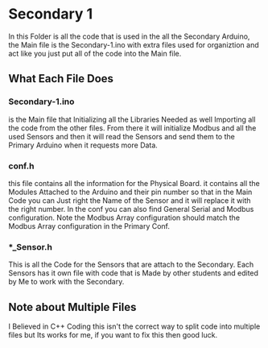 # Secondary 1
In this Folder is all the code that is used in the all the Secondary Arduino, the Main file is the Secondary-1.ino with extra files used for organiztion and act like you just put all of the code into the Main file.
## What Each File Does
### Secondary-1.ino
is the Main file that Initializing all the Libraries Needed as well Importing all the code from the other files. From there it will initialize Modbus and all the used Sensors and then it will read the Sensors and send them to the Primary Arduino when it requests more Data.
### conf.h
this file contains all the information for the Physical Board. it contains all the Modules Attached to the Arduino and their pin number so that in the Main Code you can Just right the Name of the Sensor and it will replace it with the right number. In the conf you can also find General Serial and Modbus configuration. Note the Modbus Array configuration should match the Modbus Array configuration in the Primary Conf.
### *_Sensor.h
This is all the Code for the Sensors that are attach to the Secondary. Each Sensors has it own file with code that is Made by other students and edited by Me to work with the Secondary.

## Note about Multiple Files
I Believed in C++ Coding this isn't the correct way to split code into multiple files but Its works for me, if you want to fix this then good luck.